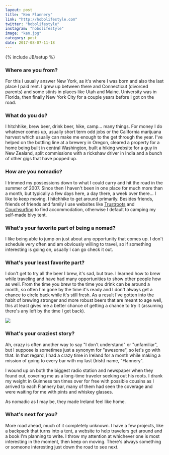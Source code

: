 ```yaml
---
layout: post
title: "Ken Flannery"
link: "http://hobolifestyle.com"
twitter: "hobolifestyle"
instagram: "hobolifestyle"
image: "ken.jpg"
category: post
date: 2017-08-07-11-18
---
```

{% include JB/setup %}

### Where are you from?
For this I usually answer New York, as it's where I was born and also the last place I paid rent. I grew up between there and Connecticut (divorced parents) and some stints in places like Utah and Maine. University was in Florida, then finally New York City for a couple years before I got on the road.

### What do you do?
I hitchhike, brew beer, drink beer, hike, camp... many things. For money I do whatever comes up, usually short term odd jobs or the California marijuana harvest which usually can make me enough to the get through the year. I've helped on the bottling line at a brewery in Oregon, cleared a property for a home being built in central Washington, built a hiking website for a guy in New Zealand, split commissions with a rickshaw driver in India and a bunch of other gigs that have popped up.

### How are you nomadic?
I trimmed my possessions down to what I could carry and hit the road in the summer of 2007. Since then I haven't been in one place for much more than a month, but typically a few days here, a day there, a week over there... I like to keep moving. I hitchhike to get around primarily. Besides friends, friends of friends and family I use websites like [Trustroots](https://www.trustroots.org/) and [Couchsurfing](https://www.couchsurfing.com/dashboard) to find accommodation, otherwise I default to camping my self-made bivy tent.

### What's your favorite part of being a nomad?

I like being able to jump on just about any opportunity that comes up. I don't schedule very often and am obviously willing to travel, so if something interesting is going on, usually I can go check it out.

### What's your least favorite part?

I don't get to try all the beer I brew, it's sad, but true. I learned how to brew while traveling and have had many opportunities to show other people how as well. From the time you brew to the time you drink can be around a month, so often I'm gone by the time it's ready and I don't always get a chance to circle back while it's still fresh. As a result I've gotten into the habit of brewing stronger and more robust beers that are meant to age well, this at least gives me a better chance of getting a chance to try it (assuming there's any left by the time I get back).

<img src="{{ BASE_PATH }}/assets/img/posts/ken-alt.jpg" class="inner-post-image" />

### What's your craziest story?

Ah, crazy is often another way to say "I don't understand" or "unfamiliar", but I suppose is sometimes just a synonym for "awesome", so let's go with that. In that regard, I had a crazy time in Ireland for a month while making a mission of going to every bar with my last (Irish) name, "Flannery".

I wound up on both the biggest radio station and newspaper when they found out, covering me as a long-time traveler seeking out his roots. I drank my weight in Guinness ten times over for free with possible cousins as I arrived to each Flannery bar, many of them had seen the coverage and were waiting for me with pints and whiskey glasses.

As nomadic as I may be, they made Ireland feel like home.

### What's next for you?

More road ahead, much of it completely unknown. I have a few projects, like a backpack that turns into a tent, a website to help travelers get around and a book I'm planning to write. I throw my attention at whichever one is most interesting in the moment, then keep on moving. There's always something or someone interesting just down the road to see next.
